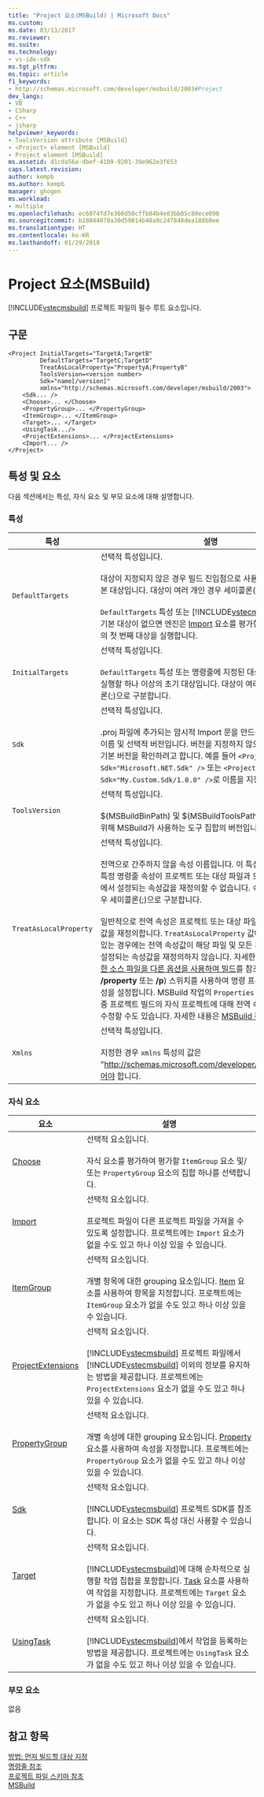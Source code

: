 ```yaml
---
title: "Project 요소(MSBuild) | Microsoft Docs"
ms.custom: 
ms.date: 03/13/2017
ms.reviewer: 
ms.suite: 
ms.technology:
- vs-ide-sdk
ms.tgt_pltfrm: 
ms.topic: article
f1_keywords:
- http://schemas.microsoft.com/developer/msbuild/2003#Project
dev_langs:
- VB
- CSharp
- C++
- jsharp
helpviewer_keywords:
- ToolsVersion attribute [MSBuild]
- <Project> element [MSBuild]
- Project element [MSBuild]
ms.assetid: d1cda56a-dbef-4109-9201-39e962e3f653
caps.latest.revision: 
author: kempb
ms.author: kempb
manager: ghogen
ms.workload:
- multiple
ms.openlocfilehash: ec6074fd7e360d50cffb84b4e83bb85c80ece090
ms.sourcegitcommit: b18844078a30d59014b48a9c247848dea188b0ee
ms.translationtype: HT
ms.contentlocale: ko-KR
ms.lasthandoff: 01/29/2018
---
```

# <a name="project-element-msbuild"></a>Project 요소(MSBuild)
[!INCLUDE[vstecmsbuild](../extensibility/internals/includes/vstecmsbuild_md.md)] 프로젝트 파일의 필수 루트 요소입니다.  

## <a name="syntax"></a>구문  

```  
<Project InitialTargets="TargetA;TargetB"  
         DefaultTargets="TargetC;TargetD"  
         TreatAsLocalProperty="PropertyA;PropertyB"  
         ToolsVersion=<version number>
         Sdk="name[/version]"
         xmlns="http://schemas.microsoft.com/developer/msbuild/2003">  
    <Sdk... />
    <Choose>... </Choose>  
    <PropertyGroup>... </PropertyGroup>  
    <ItemGroup>... </ItemGroup>  
    <Target>... </Target>  
    <UsingTask.../>  
    <ProjectExtensions>... </ProjectExtensions>  
    <Import... />  
</Project>  
```  

## <a name="attributes-and-elements"></a>특성 및 요소  
 다음 섹션에서는 특성, 자식 요소 및 부모 요소에 대해 설명합니다.  

### <a name="attributes"></a>특성  

|특성|설명|  
|---------------|-----------------|  
|`DefaultTargets`|선택적 특성입니다.<br /><br /> 대상이 지정되지 않은 경우 빌드 진입점으로 사용할 하나 이상의 기본 대상입니다. 대상이 여러 개인 경우 세미콜론(;)으로 구분합니다.<br /><br /> `DefaultTargets` 특성 또는 [!INCLUDE[vstecmsbuild](../extensibility/internals/includes/vstecmsbuild_md.md)] 명령줄에 기본 대상이 없으면 엔진은 [Import](../msbuild/import-element-msbuild.md) 요소를 평가한 후 프로젝트 파일의 첫 번째 대상을 실행합니다.|  
|`InitialTargets`|선택적 특성입니다.<br /><br /> `DefaultTargets` 특성 또는 명령줄에 지정된 대상을 실행하기 전에 실행할 하나 이상의 초기 대상입니다. 대상이 여러 개인 경우 세미콜론(;)으로 구분합니다.|  
|`Sdk`|선택적 특성입니다. <br /><br /> .proj 파일에 추가되는 암시적 Import 문을 만드는 데 사용할 SDK 이름 및 선택적 버전입니다. 버전을 지정하지 않으면 MSBuild에서 기본 버전을 확인하려고 합니다.  예를 들어 `<Project Sdk="Microsoft.NET.Sdk" />` 또는 `<Project Sdk="My.Custom.Sdk/1.0.0" />`로 이름을 지정할 수 있습니다.|  
|`ToolsVersion`|선택적 특성입니다.<br /><br /> $(MSBuildBinPath) 및 $(MSBuildToolsPath)의 값을 확인하기 위해 MSBuild가 사용하는 도구 집합의 버전입니다.|  
|`TreatAsLocalProperty`|선택적 특성입니다.<br /><br /> 전역으로 간주하지 않을 속성 이름입니다. 이 특성을 사용하는 경우 특정 명령줄 속성이 프로젝트 또는 대상 파일과 모든 후속 가져오기에서 설정되는 속성값을 재정의할 수 없습니다. 속성이 여러 개인 경우 세미콜론(;)으로 구분합니다.<br /><br /> 일반적으로 전역 속성은 프로젝트 또는 대상 파일에서 설정되는 속성값을 재정의합니다. `TreatAsLocalProperty` 값에 속성이 나열되어 있는 경우에는 전역 속성값이 해당 파일 및 모든 후속 가져오기에서 설정되는 속성값을 재정의하지 않습니다. 자세한 내용은 [방법: 동일한 소스 파일을 다른 옵션을 사용하여 빌드](../msbuild/how-to-build-the-same-source-files-with-different-options.md)를 참조하세요. **참고:** **/property** 또는 **/p**) 스위치를 사용하여 명령 프롬프트에서 전역 속성을 설정합니다. MSBuild 작업의 `Properties` 특성을 사용하여 다중 프로젝트 빌드의 자식 프로젝트에 대해 전역 속성을 설정하거나 수정할 수도 있습니다. 자세한 내용은 [MSBuild 작업](../msbuild/msbuild-task.md)을 참조하세요.|  
|`Xmlns`|선택적 특성입니다.<br /><br /> 지정한 경우 `xmlns` 특성의 값은 "http://schemas.microsoft.com/developer/msbuild/2003"이어야 합니다.|  

### <a name="child-elements"></a>자식 요소  

|요소|설명|  
|-------------|-----------------|  
|[Choose](../msbuild/choose-element-msbuild.md)|선택적 요소입니다.<br /><br /> 자식 요소를 평가하여 평가할 `ItemGroup` 요소 및/또는 `PropertyGroup` 요소의 집합 하나를 선택합니다.|  
|[Import](../msbuild/import-element-msbuild.md)|선택적 요소입니다.<br /><br /> 프로젝트 파일이 다른 프로젝트 파일을 가져올 수 있도록 설정합니다. 프로젝트에는 `Import` 요소가 없을 수도 있고 하나 이상 있을 수 있습니다.|  
|[ItemGroup](../msbuild/itemgroup-element-msbuild.md)|선택적 요소입니다.<br /><br /> 개별 항목에 대한 grouping 요소입니다. [Item](../msbuild/item-element-msbuild.md) 요소를 사용하여 항목을 지정합니다. 프로젝트에는 `ItemGroup` 요소가 없을 수도 있고 하나 이상 있을 수 있습니다.|  
|[ProjectExtensions](../msbuild/projectextensions-element-msbuild.md)|선택적 요소입니다.<br /><br /> [!INCLUDE[vstecmsbuild](../extensibility/internals/includes/vstecmsbuild_md.md)] 프로젝트 파일에서 [!INCLUDE[vstecmsbuild](../extensibility/internals/includes/vstecmsbuild_md.md)] 이외의 정보를 유지하는 방법을 제공합니다. 프로젝트에는 `ProjectExtensions` 요소가 없을 수도 있고 하나 있을 수 있습니다.|  
|[PropertyGroup](../msbuild/propertygroup-element-msbuild.md)|선택적 요소입니다.<br /><br /> 개별 속성에 대한 grouping 요소입니다. [Property](../msbuild/property-element-msbuild.md) 요소를 사용하여 속성을 지정합니다. 프로젝트에는 `PropertyGroup` 요소가 없을 수도 있고 하나 이상 있을 수 있습니다.|
|[Sdk](../msbuild/sdk-element-msbuild.md)|선택적 요소입니다.<br /><br /> [!INCLUDE[vstecmsbuild](../extensibility/internals/includes/vstecmsbuild_md.md)] 프로젝트 SDK를 참조합니다.  이 요소는 SDK 특성 대신 사용할 수 있습니다.|  
|[Target](../msbuild/target-element-msbuild.md)|선택적 요소입니다.<br /><br /> [!INCLUDE[vstecmsbuild](../extensibility/internals/includes/vstecmsbuild_md.md)]에 대해 순차적으로 실행할 작업 집합을 포함합니다. [Task](../msbuild/task-element-msbuild.md) 요소를 사용하여 작업을 지정합니다. 프로젝트에는 `Target` 요소가 없을 수도 있고 하나 이상 있을 수 있습니다.|  
|[UsingTask](../msbuild/usingtask-element-msbuild.md)|선택적 요소입니다.<br /><br /> [!INCLUDE[vstecmsbuild](../extensibility/internals/includes/vstecmsbuild_md.md)]에서 작업을 등록하는 방법을 제공합니다. 프로젝트에는 `UsingTask` 요소가 없을 수도 있고 하나 이상 있을 수 있습니다.|  

### <a name="parent-elements"></a>부모 요소  
 없음  

## <a name="see-also"></a>참고 항목  
 [방법: 먼저 빌드할 대상 지정](../msbuild/how-to-specify-which-target-to-build-first.md)   
 [명령줄 참조](../msbuild/msbuild-command-line-reference.md)   
 [프로젝트 파일 스키마 참조](../msbuild/msbuild-project-file-schema-reference.md)   
 [MSBuild](../msbuild/msbuild.md)
